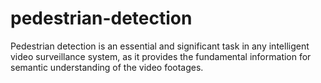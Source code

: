 # pedestrian-detection
Pedestrian detection is an essential and significant task in any intelligent video surveillance system, as it provides the fundamental information for semantic understanding of the video footages.
